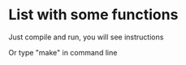 # List with some functions

Just compile and run, you will see instructions

Or type "make" in command line
